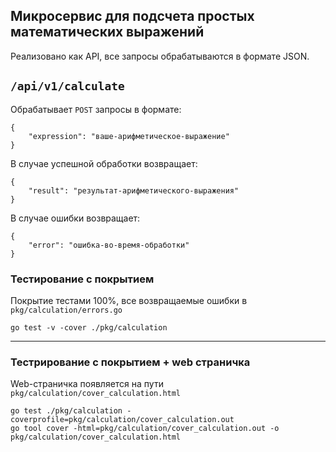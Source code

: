 ## Микросервис для подсчета простых математических выражений

Реализовано как API, все запросы обрабатываются в формате JSON. 

## `/api/v1/calculate`

Обрабатывает `POST` запросы в формате:
    
    {
        "expression": "ваше-арифметическое-выражение"
    }

В случае успешной обработки возвращает:
    
    {
        "result": "результат-арифметического-выражения"
    }

В случае ошибки возвращает:
    
    {
        "error": "ошибка-во-время-обработки"
    }

### Тестирование с покрытием

Покрытие тестами 100%, все возвращаемые ошибки в `pkg/calculation/errors.go`
    
    go test -v -cover ./pkg/calculation

***

### Тестрирование с покрытием + web страничка

Web-страничка появляется на пути `pkg/calculation/cover_calculation.html`

    go test ./pkg/calculation -coverprofile=pkg/calculation/cover_calculation.out
    go tool cover -html=pkg/calculation/cover_calculation.out -o pkg/calculation/cover_calculation.html
